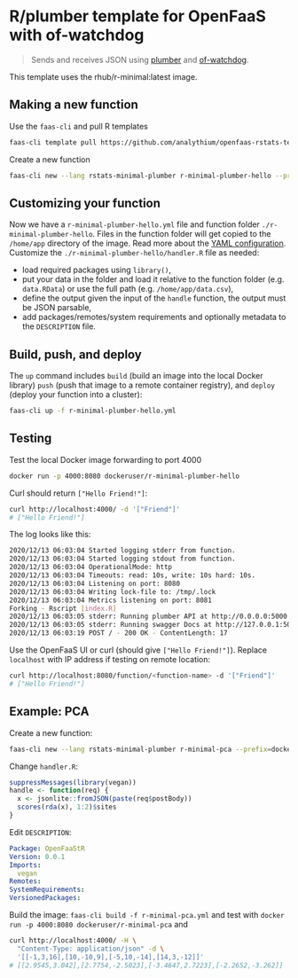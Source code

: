 # R/plumber template for OpenFaaS with of-watchdog

> Sends and receives JSON using [plumber](https://www.rplumber.io/)
> and [of-watchdog](https://github.com/openfaas/of-watchdog).

This template uses the rhub/r-minimal:latest image.

## Making a new function

Use the `faas-cli` and pull R templates

```bash
faas-cli template pull https://github.com/analythium/openfaas-rstats-templates
```

Create a new function

```bash
faas-cli new --lang rstats-minimal-plumber r-minimal-plumber-hello --prefix=dockeruser
```

## Customizing your function

Now we have a `r-minimal-plumber-hello.yml` file and function folder `./r-minimal-plumber-hello`.
Files in the function folder will get copied to the `/home/app` directory of the image.
Read more about the [YAML configuration](https://docs.openfaas.com/reference/yaml/).
Customize the `./r-minimal-plumber-hello/handler.R` file as needed:

- load required packages using `library()`,
- put your data in the folder and load it relative to the function folder (e.g. `data.RData`) or use the full path (e.g. `/home/app/data.csv`),
- define the output given the input of the `handle` function, the output must be JSON parsable,
- add packages/remotes/system requirements and optionally metadata to the `DESCRIPTION` file.

## Build, push, and deploy

The `up` command includes `build` (build an image into the local Docker library)
`push` (push that image to a remote container registry),
and `deploy` (deploy your function into a cluster):

```bash
faas-cli up -f r-minimal-plumber-hello.yml
```

## Testing

Test the local Docker image forwarding to port 4000

```bash
docker run -p 4000:8080 dockeruser/r-minimal-plumber-hello
```

Curl should return `["Hello Friend!"]`:

```bash
curl http://localhost:4000/ -d '["Friend"]'
# ["Hello Friend!"]
```

The log looks like this:

```bash
2020/12/13 06:03:04 Started logging stderr from function.
2020/12/13 06:03:04 Started logging stdout from function.
2020/12/13 06:03:04 OperationalMode: http
2020/12/13 06:03:04 Timeouts: read: 10s, write: 10s hard: 10s.
2020/12/13 06:03:04 Listening on port: 8080
2020/12/13 06:03:04 Writing lock-file to: /tmp/.lock
2020/12/13 06:03:04 Metrics listening on port: 8081
Forking - Rscript [index.R]
2020/12/13 06:03:05 stderr: Running plumber API at http://0.0.0.0:5000
2020/12/13 06:03:05 stderr: Running swagger Docs at http://127.0.0.1:5000/__docs__/
2020/12/13 06:03:19 POST / - 200 OK - ContentLength: 17
```

Use the OpenFaaS UI or curl (should give `["Hello Friend!"]`).
Replace `localhost` with IP address if testing on remote location:

```bash
curl http://localhost:8080/function/<function-name> -d '["Friend"]'
# ["Hello Friend!"]
```

## Example: PCA

Create a new function:

```bash
faas-cli new --lang rstats-minimal-plumber r-minimal-pca --prefix=dockeruser
```

Change `handler.R`:

```R
suppressMessages(library(vegan))
handle <- function(req) {
  x <- jsonlite::fromJSON(paste(req$postBody))
  scores(rda(x), 1:2)$sites
}
```

Edit `DESCRIPTION`:

```yaml
Package: OpenFaaStR
Version: 0.0.1
Imports:
  vegan
Remotes:
SystemRequirements:
VersionedPackages:
```

Build the image: `faas-cli build -f r-minimal-pca.yml` and
test with `docker run -p 4000:8080 dockeruser/r-minimal-pca` and

```bash
curl http://localhost:4000/ -H \
  "Content-Type: application/json" -d \
  '[[-1,3,16],[10,-10,9],[-5,10,-14],[14,3,-12]]'
# [[2.9545,3.042],[2.7754,-2.5023],[-3.4647,2.7223],[-2.2652,-3.262]]
```
